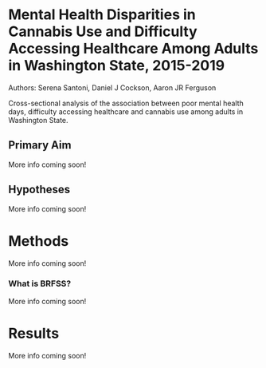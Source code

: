 # Mental Health Disparities in Cannabis Use and Difficulty Accessing Healthcare Among Adults in Washington State, 2015-2019
Authors: Serena Santoni, Daniel J Cockson, Aaron JR Ferguson

Cross-sectional analysis of the association between poor mental health days, difficulty accessing healthcare and cannabis use among adults in Washington State.

## Primary Aim
More info coming soon!

## Hypotheses
More info coming soon!


# Methods
More info coming soon!


### What is BRFSS?

More info coming soon!

# Results

More info coming soon!
